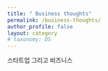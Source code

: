```yaml
---
title: " Business thoughts"
permalink: /business-thoughts/
author_profile: false
layout: category
# taxonomy: DS
---
```

  스타트업 그리고 비즈니스 

 
